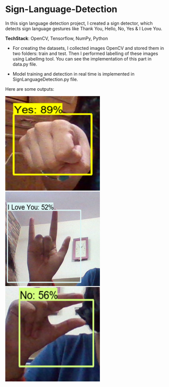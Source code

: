 # Sign-Language-Detection

In this sign language detection project, I created a sign detector, which detects sign language gestures like Thank You, Hello, No, Yes & I Love You.

__TechStack__: OpenCV, Tensorflow, NumPy, Python


* For creating the datasets, I collected images OpenCV and stored them in two folders: train and test. Then I performed labelling of these images using LabelImg tool. You can see the implementation of this part in data.py file.

* Model training and detection in real time is implemented in SignLanguageDetection.py file.


Here are some outputs:

<p float="left">
<img src="https://github.com/vanshu25/Sign-Language-Detection/blob/main/outputs/Screenshot%20(424).png" width="300" height="300" />
<img src="https://github.com/vanshu25/Sign-Language-Detection/blob/main/outputs/Screenshot%20(443).png" width="300" height="300" />
<img src="https://github.com/vanshu25/Sign-Language-Detection/blob/main/outputs/Screenshot%20(444).png" width="300" height="300" />


</p>




